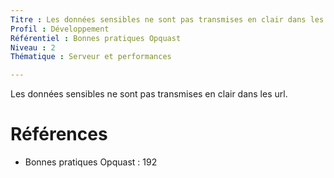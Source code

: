 ```yaml
---
Titre : Les données sensibles ne sont pas transmises en clair dans les url.
Profil : Développement
Référentiel : Bonnes pratiques Opquast
Niveau : 2
Thématique : Serveur et performances

---
```

Les données sensibles ne sont pas transmises en clair dans les url.

# Références

*   Bonnes pratiques Opquast : 192